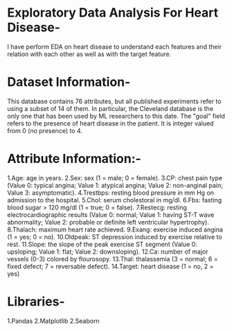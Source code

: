 # Exploratory Data Analysis For Heart Disease-
I have perform EDA on heart disease to understand each features and their relation with each other as well as with the target feature.


# Dataset Information-
This database contains 76 attributes, but all published experiments refer to using a subset of 14 of them. In particular, the Cleveland database is the only one that has been used by ML researchers to this date. The "goal" field refers to the presence of heart disease in the patient. It is integer valued from 0 (no presence) to 4.


# Attribute Information:-
1.Age: age in years.
2.Sex: sex (1 = male; 0 = female).
3.CP: chest pain type (Value 0: typical angina; Value 1: atypical angina; Value 2: non-anginal pain; Value 3: asymptomatic).
4.Trestbps: resting blood pressure in mm Hg on admission to the hospital.
5.Chol: serum cholestoral in mg/dl.
6.Fbs: fasting blood sugar > 120 mg/dl (1 = true; 0 = false).
7.Restecg: resting electrocardiographic results (Value 0: normal; Value 1: having ST-T wave abnormality; Value 2: probable or definite left ventricular hypertrophy).
8.Thalach: maximum heart rate achieved.
9.Exang: exercise induced angina (1 = yes; 0 = no).
10.Oldpeak: ST depression induced by exercise relative to rest.
11.Slope: the slope of the peak exercise ST segment (Value 0: upsloping; Value 1: flat; Value 2: downsloping).
12.Ca: number of major vessels (0-3) colored by flourosopy.
13.Thal: thalassemia (3 = normal; 6 = fixed defect; 7 = reversable defect).
14.Target: heart disease (1 = no, 2 = yes)


# Libraries-
1.Pandas
2.Matplotlib
2.Seaborn